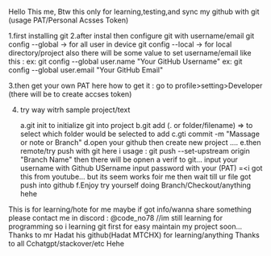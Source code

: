 Hello This me,
Btw this only for learning,testing,and sync my github with git (usage PAT/Personal Acsses Token)

1.first installing git
2.after instal then configure git with username/email
  git config --global -> for all user in device
  git config --local  -> for local directory/project
   also there will be some value to set username/email like this :
   ex: git config --global user.name "Your GitHub Username"
   ex: git config --global user.email "Your GitHub Email"

3.then get your own PAT here how to get it :
    go to profile>setting>Developer (there will be to create accses token)

4. try way witrh sample project/text
   
   a.git init to initialize git into project
   b.git add (. or folder/filename) => to select which folder would be selected to add
   c.gti commit -m "Massage or note or Branch"
   d.open your github then create new project ....
   e.then remote/try push with git here i usage :
     git push --set-upstream origin "Branch Name"
     then there will be opnen a verif to git...
     input your username with Github USername
     input password with your (PAT) =<i got this from youtube... but its seem works foir me
     then wait till ur file got push into github
   f.Enjoy try yourself doing Branch/Checkout/anything hehe

This is for learning/hote for me maybe if got info/wanna share something please contact me in discord :
@code_no78
//im still learning for programming so i learning git first for easy maintain my project soon... 
Thanks to mr Hadat his github(Hadat MTCHX) for learning/anything
Thanks to all Cchatgpt/stackover/etc
Hehe
   

